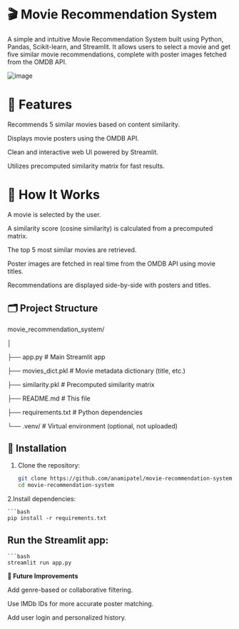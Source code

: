 # 🎬 Movie Recommendation System

A simple and intuitive Movie Recommendation System built using Python, Pandas, Scikit-learn, and Streamlit. It allows users to select a movie and get five similar movie recommendations, complete with poster images fetched from the OMDB API.

![image](https://github.com/user-attachments/assets/03d8705c-257b-4049-a312-7c3baee9786c)

# 🚀 Features

Recommends 5 similar movies based on content similarity.

Displays movie posters using the OMDB API.

Clean and interactive web UI powered by Streamlit.

Utilizes precomputed similarity matrix for fast results.

# 🧠 How It Works

A movie is selected by the user.

A similarity score (cosine similarity) is calculated from a precomputed matrix.

The top 5 most similar movies are retrieved.

Poster images are fetched in real time from the OMDB API using movie titles.

Recommendations are displayed side-by-side with posters and titles.

## 🗂 Project Structure

movie_recommendation_system/

│

├── app.py                 # Main Streamlit app

├── movies_dict.pkl        # Movie metadata dictionary (title, etc.)

├── similarity.pkl         # Precomputed similarity matrix

├── README.md              # This file

├── requirements.txt       # Python dependencies

└── .venv/                 # Virtual environment (optional, not uploaded)

## 🔧 Installation

1. Clone the repository:

    ```bash
    git clone https://github.com/anamipatel/movie-recommendation-system.git
    cd movie-recommendation-system

2.Install dependencies: 

    ```bash
    pip install -r requirements.txt


## Run the Streamlit app:

    ```bash
    streamlit run app.py

**📌 Future Improvements**

Add genre-based or collaborative filtering.

Use IMDb IDs for more accurate poster matching.

Add user login and personalized history.
